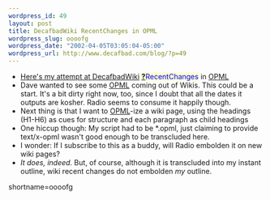 ```yaml
--- 
wordpress_id: 49
layout: post
title: DecafbadWiki RecentChanges in OPML
wordpress_slug: oooofg
wordpress_date: "2002-04-05T03:05:04-05:00"
wordpress_url: http://www.decafbad.com/blog/?p=49
---
```

<ul>   <li><a href="http://www.decafbad.com/twiki/bin/recent.opml">Here's my attempt at <a href="http://www.decafbad.com/twiki/bin/view/Main/DecafbadWiki">DecafbadWiki</a> <span style='background : #FFFFCE;'><a href="http://www.decafbad.com/twiki/bin/edit/Main/RecentChanges?topicparent=Main.FilterData"><b>?</b></a><font color="#0000FF">RecentChanges</font></span> in <a href="http://www.decafbad.com/twiki/bin/view/Main/OPML">OPML</a></a></li>   <li>Dave wanted to see some <a href="http://www.decafbad.com/twiki/bin/view/Main/OPML">OPML</a> coming out of Wikis.  This could be a start.  It's a bit dirty right now, too, since I doubt that all the dates it outputs are kosher.  Radio seems to consume it happily though.</li>   <li>Next thing is that I want to <a href="http://www.decafbad.com/twiki/bin/view/Main/OPML">OPML</a>-ize a wiki page, using the headings (H1-H6) as cues for structure and each paragraph as child headings</li>   <li>One hiccup though:  My script had to be *.opml, just claiming to provide text/x-opml wasn't good enough to be transcluded here.</li>   <li>I wonder: If I subscribe to this as a buddy, will Radio embolden it on new wiki pages?</li>   <li><i>It does, indeed.</i>  But, of course, although it is transcluded into my instant outline, wiki recent changes do not embolden <i>my</i> outline.</li>   </ul>
<!--more-->
shortname=oooofg
